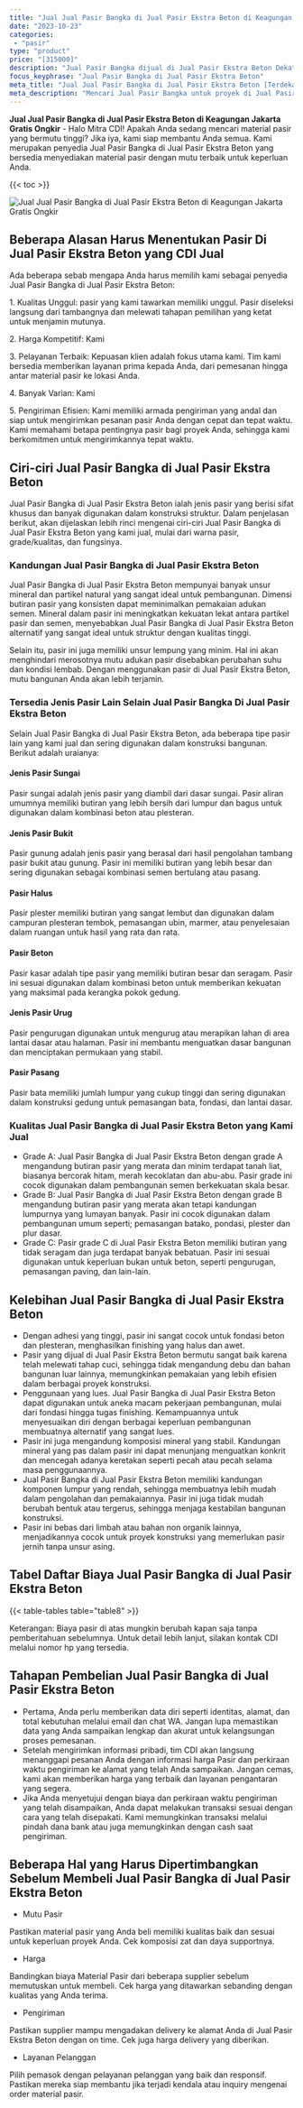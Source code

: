 ```yaml
---
title: "Jual Jual Pasir Bangka di Jual Pasir Ekstra Beton di Keagungan Jakarta Gratis Ongkir"
date: "2023-10-23"
categories:
 - "pasir"
type: "product"
price: "[315000]"
description: "Jual Pasir Bangka dijual di Jual Pasir Ekstra Beton Dekat. Jual Pasir Bangka ini sering digunakan dalam proyek konstruksi sebagai bahan campuran yang terpilih dan bersih. Hubungi kami untuk informasi lebih lanjut."
focus_keyphrase: "Jual Pasir Bangka di Jual Pasir Ekstra Beton"
meta_title: "Jual Jual Pasir Bangka di Jual Pasir Ekstra Beton [Terdekat] - CDI"
meta_description: "Mencari Jual Pasir Bangka untuk proyek di Jual Pasir Ekstra Beton? Kami menyediakan Jual Pasir Bangka berkualitas untuk material adukan. Segera dapatkan penawaran terbaik."
---
```


**Jual Jual Pasir Bangka di Jual Pasir Ekstra Beton di Keagungan Jakarta Gratis Ongkir** - Halo Mitra CDI! Apakah Anda sedang mencari material pasir yang bermutu tinggi? Jika iya, kami siap membantu Anda semua. Kami merupakan penyedia Jual Pasir Bangka di Jual Pasir Ekstra Beton yang bersedia menyediakan material pasir dengan mutu terbaik untuk keperluan Anda.

{{< toc >}}

![Jual Jual Pasir Bangka di Jual Pasir Ekstra Beton di Keagungan Jakarta Gratis Ongkir](/images/pasir/pasir-bangunan-40.jpg)

## Beberapa Alasan Harus Menentukan Pasir Di Jual Pasir Ekstra Beton yang CDI Jual

Ada beberapa sebab mengapa Anda harus memilih kami sebagai penyedia Jual Pasir Bangka di Jual Pasir Ekstra Beton:

1\.  Kualitas Unggul: pasir yang kami tawarkan memiliki unggul. Pasir diseleksi langsung dari tambangnya dan melewati tahapan pemilihan yang ketat untuk menjamin mutunya.

2\.  Harga Kompetitif: Kami

3\.  Pelayanan Terbaik: Kepuasan klien adalah fokus utama kami. Tim kami bersedia memberikan layanan prima kepada Anda, dari pemesanan hingga antar material pasir ke lokasi Anda.

4\.  Banyak Varian: Kami

5\.  Pengiriman Efisien: Kami memiliki armada pengiriman yang andal dan siap untuk mengirimkan pesanan pasir Anda dengan cepat dan tepat waktu. Kami memahami betapa pentingnya pasir bagi proyek Anda, sehingga kami berkomitmen untuk mengirimkannya tepat waktu.

## Ciri-ciri Jual Pasir Bangka di Jual Pasir Ekstra Beton

Jual Pasir Bangka di Jual Pasir Ekstra Beton ialah jenis pasir yang berisi sifat khusus dan banyak digunakan dalam konstruksi struktur. Dalam penjelasan berikut, akan dijelaskan lebih rinci mengenai ciri-ciri Jual Pasir Bangka di Jual Pasir Ekstra Beton yang kami jual, mulai dari warna pasir, grade/kualitas, dan fungsinya.

### Kandungan Jual Pasir Bangka di Jual Pasir Ekstra Beton

Jual Pasir Bangka di Jual Pasir Ekstra Beton mempunyai banyak unsur mineral dan partikel natural yang sangat ideal untuk pembangunan. Dimensi butiran pasir yang konsisten dapat meminimalkan pemakaian adukan semen. Mineral dalam pasir ini meningkatkan kekuatan lekat antara partikel pasir dan semen, menyebabkan Jual Pasir Bangka di Jual Pasir Ekstra Beton alternatif yang sangat ideal untuk struktur dengan kualitas tinggi.

Selain itu, pasir ini juga memiliki unsur lempung yang minim. Hal ini akan menghindari merosotnya mutu adukan pasir disebabkan perubahan suhu dan kondisi lembab. Dengan menggunakan pasir di Jual Pasir Ekstra Beton, mutu bangunan Anda akan lebih terjamin.

### Tersedia Jenis Pasir Lain Selain Jual Pasir Bangka Di Jual Pasir Ekstra Beton

Selain Jual Pasir Bangka di Jual Pasir Ekstra Beton, ada beberapa tipe pasir lain yang kami jual dan sering digunakan dalam konstruksi bangunan. Berikut adalah uraianya:

#### Jenis Pasir Sungai

Pasir sungai adalah jenis pasir yang diambil dari dasar sungai. Pasir aliran umumnya memiliki butiran yang lebih bersih dari lumpur dan bagus untuk digunakan dalam kombinasi beton atau plesteran.

#### Jenis Pasir Bukit

Pasir gunung adalah jenis pasir yang berasal dari hasil pengolahan tambang pasir bukit atau gunung. Pasir ini memiliki butiran yang lebih besar dan sering digunakan sebagai kombinasi semen bertulang atau pasang.

#### Pasir Halus

Pasir plester memiliki butiran yang sangat lembut dan digunakan dalam campuran plesteran tembok, pemasangan ubin, marmer, atau penyelesaian dalam ruangan untuk hasil yang rata dan rata.

#### Pasir Beton

Pasir kasar adalah tipe pasir yang memiliki butiran besar dan seragam. Pasir ini sesuai digunakan dalam kombinasi beton untuk memberikan kekuatan yang maksimal pada kerangka pokok gedung.

#### Jenis Pasir Urug

Pasir pengurugan digunakan untuk mengurug atau merapikan lahan di area lantai dasar atau halaman. Pasir ini membantu menguatkan dasar bangunan dan menciptakan permukaan yang stabil.

#### Pasir Pasang

Pasir bata memiliki jumlah lumpur yang cukup tinggi dan sering digunakan dalam konstruksi gedung untuk pemasangan bata, fondasi, dan lantai dasar.

### Kualitas Jual Pasir Bangka di Jual Pasir Ekstra Beton yang Kami Jual

*   Grade A: Jual Pasir Bangka di Jual Pasir Ekstra Beton dengan grade A mengandung butiran pasir yang merata dan minim terdapat tanah liat, biasanya bercorak hitam, merah kecoklatan dan abu-abu. Pasir grade ini cocok digunakan dalam pembangunan semen berkekuatan skala besar.
*   Grade B: Jual Pasir Bangka di Jual Pasir Ekstra Beton dengan grade B mengandung butiran pasir yang merata akan tetapi kandungan lumpurnya yang lumayan banyak. Pasir ini cocok digunakan dalam pembangunan umum seperti; pemasangan batako, pondasi, plester dan plur dasar.
*   Grade C: Pasir grade C di Jual Pasir Ekstra Beton memiliki butiran yang tidak seragam dan juga terdapat banyak bebatuan. Pasir ini sesuai digunakan untuk keperluan bukan untuk beton, seperti pengurugan, pemasangan paving, dan lain-lain.

## Kelebihan Jual Pasir Bangka di Jual Pasir Ekstra Beton

*   Dengan adhesi yang tinggi, pasir ini sangat cocok untuk fondasi beton dan plesteran, menghasilkan finishing yang halus dan awet.
*   Pasir yang dijual di Jual Pasir Ekstra Beton bermutu sangat baik karena telah melewati tahap cuci, sehingga tidak mengandung debu dan bahan bangunan luar lainnya, memungkinkan pemakaian yang lebih efisien dalam berbagai proyek konstruksi.
*   Penggunaan yang lues. Jual Pasir Bangka di Jual Pasir Ekstra Beton dapat digunakan untuk aneka macam pekerjaan pembangunan, mulai dari fondasi hingga tugas finishing. Kemampuannya untuk menyesuaikan diri dengan berbagai keperluan pembangunan membuatnya alternatif yang sangat lues.
*   Pasir ini juga mengandung komposisi mineral yang stabil. Kandungan mineral yang pas dalam pasir ini dapat menunjang menguatkan konkrit dan mencegah adanya keretakan seperti pecah atau pecah selama masa penggunaannya.
*   Jual Pasir Bangka di Jual Pasir Ekstra Beton memiliki kandungan komponen lumpur yang rendah, sehingga membuatnya lebih mudah dalam pengolahan dan pemakaiannya. Pasir ini juga tidak mudah berubah bentuk atau tergerus, sehingga menjaga kestabilan bangunan konstruksi.
*   Pasir ini bebas dari limbah atau bahan non organik lainnya, menjadikannya cocok untuk proyek konstruksi yang memerlukan pasir jernih tanpa unsur asing.

## Tabel Daftar Biaya Jual Pasir Bangka di Jual Pasir Ekstra Beton

{{< table-tables table="table8" >}}

Keterangan: Biaya pasir di atas mungkin berubah kapan saja tanpa pemberitahuan sebelumnya. Untuk detail lebih lanjut, silakan kontak CDI melalui nomor hp yang tersedia.

## Tahapan Pembelian Jual Pasir Bangka di Jual Pasir Ekstra Beton

*   Pertama, Anda perlu memberikan data diri seperti identitas, alamat, dan total kebutuhan melalui email dan chat WA. Jangan lupa memastikan data yang Anda sampaikan lengkap dan akurat untuk kelangsungan proses pemesanan.
*   Setelah mengirimkan informasi pribadi, tim CDI akan langsung menanggapi pesanan Anda dengan informasi harga Pasir dan perkiraan waktu pengiriman ke alamat yang telah Anda sampaikan. Jangan cemas, kami akan memberikan harga yang terbaik dan layanan pengantaran yang segera.
*   Jika Anda menyetujui dengan biaya dan perkiraan waktu pengiriman yang telah disampaikan, Anda dapat melakukan transaksi sesuai dengan cara yang telah disepakati. Kami memungkinkan transaksi melalui pindah dana bank atau juga memungkinkan dengan cash saat pengiriman.

## Beberapa Hal yang Harus Dipertimbangkan Sebelum Membeli Jual Pasir Bangka di Jual Pasir Ekstra Beton

*   Mutu Pasir

Pastikan material pasir yang Anda beli memiliki kualitas baik dan sesuai untuk keperluan proyek Anda. Cek komposisi zat dan daya supportnya.
*   Harga

Bandingkan biaya Material Pasir dari beberapa supplier sebelum memutuskan untuk membeli. Cek harga yang ditawarkan sebanding dengan kualitas yang Anda terima.
*   Pengiriman

Pastikan supplier mampu mengadakan delivery ke alamat Anda di Jual Pasir Ekstra Beton dengan on time. Cek juga harga delivery yang diberikan.
*   Layanan Pelanggan

Pilih pemasok dengan pelayanan pelanggan yang baik dan responsif. Pastikan mereka siap membantu jika terjadi kendala atau inquiry mengenai order material pasir.